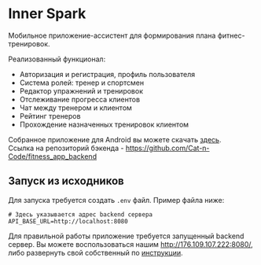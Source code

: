 # Inner Spark
Мобильное приложение-ассистент для формирования плана фитнес-тренировок.

Реализованный функционал:
- Авторизация и регистрация, профиль пользователя
- Система ролей: тренер и спортсмен
- Редактор упражнений и тренировок
- Отслеживание прогресса клиентов
- Чат между тренером и клиентом
- Рейтинг тренеров
- Прохождение назначенных тренировок клиентом

Собранное приложение для Android вы можете скачать [здесь](https://disk.yandex.ru/d/0pOrRACAe5hsZQ).<br>
Ссылка на репозиторий бэкенда - https://github.com/Cat-n-Code/fitness_app_backend

## Запуск из исходников
Для запуска требуется создать `.env` файл. Пример файла ниже:
```
# Здесь указывается адрес backend сервера
API_BASE_URL=http://localhost:8080
```

Для правильной работы приложение требуется запущенный backend сервер.
Вы можете воспользоваться нашим http://176.109.107.222:8080/, либо развернуть
свой собственный по [инструкции](https://github.com/Cat-n-Code/fitness_app_backend/blob/main/README.md).
